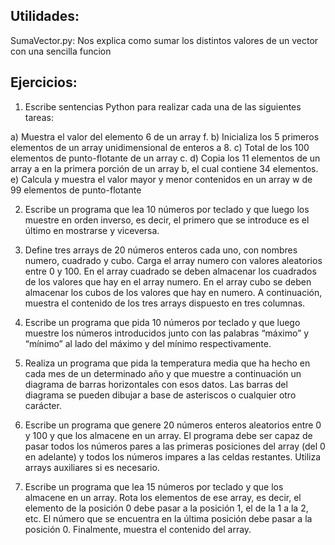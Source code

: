 <h2>Utilidades:</h2>

SumaVector.py: Nos explica como sumar los distintos valores de un vector con una sencilla funcion


<h2>Ejercicios:</h2>

1. Escribe sentencias Python para realizar cada una de las siguientes tareas: 

a) Muestra el valor del elemento 6 de un array f.
b) Inicializa los 5 primeros elementos de un array unidimensional de enteros a 8.
c) Total de los 100 elementos de punto-flotante de un array c. 
d) Copia los 11 elementos de un array a en la primera porción de un array b, el cual contiene 34 elementos. 
e) Calcula y muestra el valor mayor y menor contenidos en un array w de 99 elementos de punto-flotante


2. Escribe un programa que lea 10 números por teclado y que luego los muestre en orden inverso, es decir, el primero que se introduce es el último en mostrarse y viceversa.

3. Define tres arrays de 20 números enteros cada uno, con nombres numero, cuadrado y cubo. Carga el array numero con valores aleatorios entre 0 y 100. En el array cuadrado se deben almacenar los cuadrados de los valores que hay en el array numero. En el array cubo se deben almacenar los cubos de los valores que hay en numero. A continuación, muestra el contenido de los tres arrays dispuesto en tres columnas.

4. Escribe un programa que pida 10 números por teclado y que luego muestre los números introducidos junto con las palabras “máximo” y “mínimo” al lado del máximo y del mínimo respectivamente.

5. Realiza un programa que pida la temperatura media que ha hecho en cada mes de un determinado año y que muestre a continuación un diagrama de barras horizontales con esos datos. Las barras del diagrama se pueden dibujar a base de asteriscos o cualquier otro carácter.

6. Escribe un programa que genere 20 números enteros aleatorios entre 0 y 100 y que los almacene en un array. El programa debe ser capaz de pasar todos los números pares a las primeras posiciones del array (del 0 en adelante) y todos los números impares a las celdas restantes. Utiliza arrays auxiliares si es necesario.

7. Escribe un programa que lea 15 números por teclado y que los almacene en un array. Rota los elementos de ese array, es decir, el elemento de la posición 0 debe pasar a la posición 1, el de la 1 a la 2, etc. El número que se encuentra en la última posición debe pasar a la posición 0. Finalmente, muestra el contenido del array.